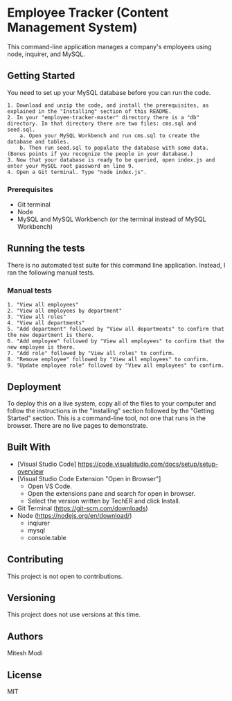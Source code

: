 # Employee Tracker (Content Management System)
This command-line application manages a company's employees using node, inquirer, and MySQL.

## Getting Started
You need to set up your MySQL database before you can run the code. 

    1. Download and unzip the code, and install the prerequisites, as explained in the "Installing" section of this README.
    2. In your "employee-tracker-master" directory there is a "db" directory. In that directory there are two files: cms.sql and seed.sql. 
        a. Open your MySQL Workbench and run cms.sql to create the database and tables.
        b. Then run seed.sql to populate the database with some data. (Bonus points if you recognize the people in your database.)
    3. Now that your database is ready to be queried, open index.js and enter your MySQL root password on line 9.
    4. Open a Git terminal. Type "node index.js".

### Prerequisites
  * Git terminal
  * Node
  * MySQL and MySQL Workbench (or the terminal instead of MySQL Workbench)

## Running the tests
There is no automated test suite for this command line application. Instead, I ran the following manual tests. 

### Manual tests
    1. "View all employees"
    2. "View all employees by department"
    3. "View all roles"
    4. "View all departments"
    5. "Add department" followed by "View all departments" to confirm that the new department is there.
    6. "Add employee" followed by "View all employees" to confirm that the new employee is there. 
    7. "Add role" followed by "View all roles" to confirm.
    8. "Remove employee" followed by "View all employees" to confirm.
    9. "Update employee role" followed by "View all employees" to confirm.

## Deployment
To deploy this on a live system, copy all of the files to your computer and follow the instructions in the "Installing" section followed by the "Getting Started" section. This is a command-line tool, not one that runs in the browser. There are no live pages to demonstrate. 

## Built With
* [Visual Studio Code] https://code.visualstudio.com/docs/setup/setup-overview
* [Visual Studio Code Extension "Open in Browser"] 
    * Open VS Code.
    * Open the extensions pane and search for open in browser.
    * Select the version written by TechER and click Install.
* Git Terminal (https://git-scm.com/downloads)
* Node (https://nodejs.org/en/download/)
     * inqiurer
     * mysql
     * console.table
       

## Contributing
This project is not open to contributions.

## Versioning
This project does not use versions at this time. 

## Authors
Mitesh Modi

## License
MIT
